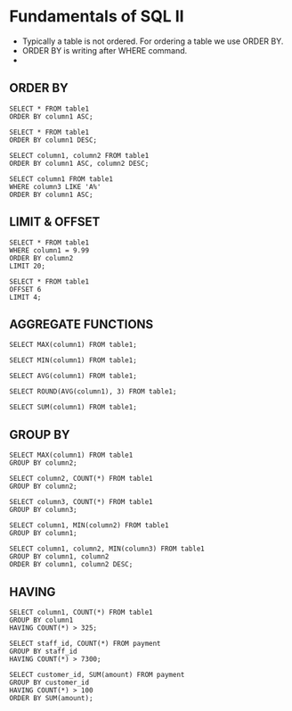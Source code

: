 # Fundamentals of SQL II
- Typically a table is not ordered. For ordering a table we use ORDER BY.
- ORDER BY is writing after WHERE command.
- 

## ORDER BY
```
SELECT * FROM table1
ORDER BY column1 ASC;

SELECT * FROM table1
ORDER BY column1 DESC;

SELECT column1, column2 FROM table1
ORDER BY column1 ASC, column2 DESC;

SELECT column1 FROM table1
WHERE column3 LIKE 'A%'
ORDER BY column1 ASC;
```

## LIMIT & OFFSET
```
SELECT * FROM table1
WHERE column1 = 9.99
ORDER BY column2
LIMIT 20;

SELECT * FROM table1
OFFSET 6
LIMIT 4;
```

## AGGREGATE FUNCTIONS
```
SELECT MAX(column1) FROM table1;

SELECT MIN(column1) FROM table1;

SELECT AVG(column1) FROM table1;

SELECT ROUND(AVG(column1), 3) FROM table1;

SELECT SUM(column1) FROM table1;
```

## GROUP BY
```
SELECT MAX(column1) FROM table1
GROUP BY column2;

SELECT column2, COUNT(*) FROM table1
GROUP BY column2;
 
SELECT column3, COUNT(*) FROM table1
GROUP BY column3;

SELECT column1, MIN(column2) FROM table1
GROUP BY column1;

SELECT column1, column2, MIN(column3) FROM table1
GROUP BY column1, column2
ORDER BY column1, column2 DESC;
```

## HAVING
```
SELECT column1, COUNT(*) FROM table1
GROUP BY column1
HAVING COUNT(*) > 325;

SELECT staff_id, COUNT(*) FROM payment
GROUP BY staff_id
HAVING COUNT(*) > 7300;

SELECT customer_id, SUM(amount) FROM payment
GROUP BY customer_id
HAVING COUNT(*) > 100
ORDER BY SUM(amount);
```